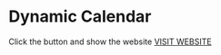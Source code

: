 # Dynamic Calendar

Click the button and show the website [VISIT WEBSITE](https://webdeveloperbashar.github.io/dynamic-calendar "Show Website")